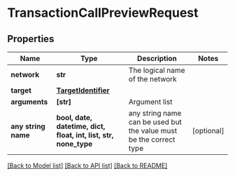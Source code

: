 # TransactionCallPreviewRequest


## Properties
Name | Type | Description | Notes
------------ | ------------- | ------------- | -------------
**network** | **str** | The logical name of the network | 
**target** | [**TargetIdentifier**](TargetIdentifier.md) |  | 
**arguments** | **[str]** | Argument list | 
**any string name** | **bool, date, datetime, dict, float, int, list, str, none_type** | any string name can be used but the value must be the correct type | [optional]

[[Back to Model list]](../README.md#documentation-for-models) [[Back to API list]](../README.md#documentation-for-api-endpoints) [[Back to README]](../README.md)


